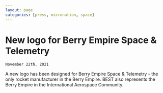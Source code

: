 ```yaml
---
layout: page
categories: [press, micronation, space]
---
```


# New logo for Berry Empire Space & Telemetry
<code>November 22th, 2021</code>
<br>
<p>A new logo has been designed for Berry Empire Space & Telemetry - the only rocket manufacturer in the Berry Empire.
BEST also represents the Berry Empire in the International Aerospace Community.
</p>
